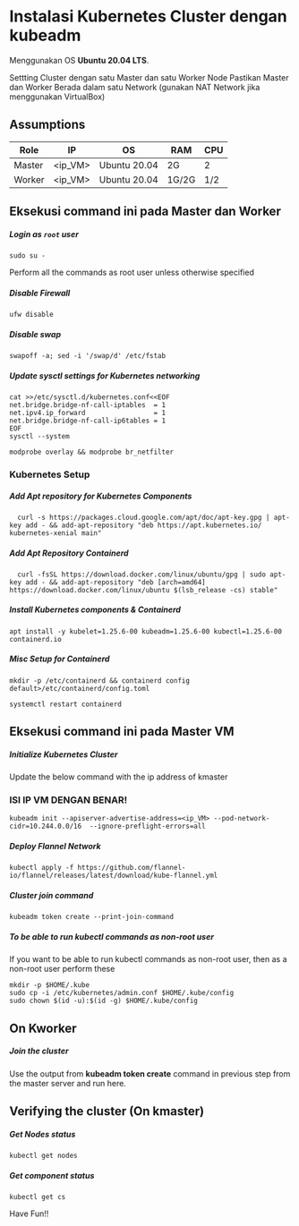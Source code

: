 # Instalasi Kubernetes Cluster dengan kubeadm
Menggunakan OS __Ubuntu 20.04 LTS__.

Settting Cluster dengan satu Master dan satu Worker Node
Pastikan Master dan Worker Berada dalam satu Network (gunakan NAT Network jika menggunakan VirtualBox)

## Assumptions
|Role|IP|OS|RAM|CPU|
|----|----|----|----|----|
|Master|<ip_VM>|Ubuntu 20.04|2G|2|
|Worker|<ip_VM>|Ubuntu 20.04|1G/2G|1/2|

## Eksekusi command ini pada Master dan Worker
##### Login as `root` user
```
sudo su -
```
Perform all the commands as root user unless otherwise specified
##### Disable Firewall
```
ufw disable
```
##### Disable swap
```
swapoff -a; sed -i '/swap/d' /etc/fstab
```
##### Update sysctl settings for Kubernetes networking
```
cat >>/etc/sysctl.d/kubernetes.conf<<EOF
net.bridge.bridge-nf-call-iptables  = 1
net.ipv4.ip_forward                 = 1
net.bridge.bridge-nf-call-ip6tables = 1
EOF
sysctl --system
```
```
modprobe overlay && modprobe br_netfilter
```
### Kubernetes Setup
##### Add Apt repository for Kubernetes Components
```
  curl -s https://packages.cloud.google.com/apt/doc/apt-key.gpg | apt-key add - && add-apt-repository "deb https://apt.kubernetes.io/ kubernetes-xenial main"
```
##### Add Apt Repository Containerd
```
  curl -fsSL https://download.docker.com/linux/ubuntu/gpg | sudo apt-key add - && add-apt-repository "deb [arch=amd64] https://download.docker.com/linux/ubuntu $(lsb_release -cs) stable"
```
##### Install Kubernetes components & Containerd
```
apt install -y kubelet=1.25.6-00 kubeadm=1.25.6-00 kubectl=1.25.6-00 containerd.io
```
##### Misc Setup for Containerd
```
mkdir -p /etc/containerd && containerd config default>/etc/containerd/config.toml
```
```
systemctl restart containerd
```

## Eksekusi command ini pada Master VM
##### Initialize Kubernetes Cluster
Update the below command with the ip address of kmaster
### ISI IP VM DENGAN BENAR!
```
kubeadm init --apiserver-advertise-address=<ip_VM> --pod-network-cidr=10.244.0.0/16  --ignore-preflight-errors=all
```
##### Deploy Flannel Network 
```
kubectl apply -f https://github.com/flannel-io/flannel/releases/latest/download/kube-flannel.yml
```

##### Cluster join command
```
kubeadm token create --print-join-command
```

##### To be able to run kubectl commands as non-root user
If you want to be able to run kubectl commands as non-root user, then as a non-root user perform these
```
mkdir -p $HOME/.kube
sudo cp -i /etc/kubernetes/admin.conf $HOME/.kube/config
sudo chown $(id -u):$(id -g) $HOME/.kube/config
```

## On Kworker
##### Join the cluster
Use the output from __kubeadm token create__ command in previous step from the master server and run here.

## Verifying the cluster (On kmaster)
##### Get Nodes status
```
kubectl get nodes
```
##### Get component status
```
kubectl get cs
```

Have Fun!!

